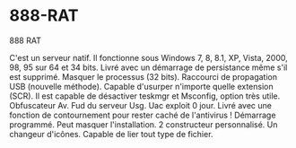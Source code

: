 # 888-RAT
888 RAT

C'est un serveur natif.
Il fonctionne sous Windows 7, 8, 8.1, XP, Vista, 2000, 98, 95 sur 64 et 34 bits.
Livré avec un démarrage de persistance même s'il est supprimé.
Masquer le processus (32 bits).
Raccourci de propagation USB (nouvelle méthode).
Capable d'usurper n'importe quelle extension (SCR).
Il est capable de désactiver teskmgr et Msconfig, option très utile.
Obfuscateur Av. Fud du serveur Usg.
Uac exploit 0 jour.
Livré avec une fonction de contournement pour rester caché de l'antivirus !
Démarrage programmé.
Peut masquer l'installation.
2 constructeur personnalisé.
Un changeur d'icônes.
Capable de lier tout type de fichier.
